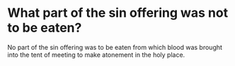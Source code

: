 # What part of the sin offering was not to be eaten?

No part of the sin offering was to be eaten from which blood was brought into the tent of meeting to make atonement in the holy place.
